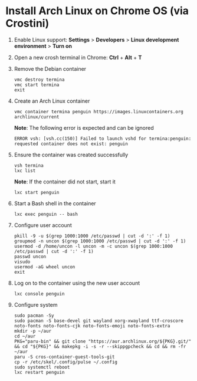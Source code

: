 # Install Arch Linux on Chrome OS (via Crostini)

1. Enable Linux support: **Settings** > **Developers** > **Linux development environment** > **Turn on**

1. Open a new crosh terminal in Chrome: **Ctrl** + **Alt** + **T**

1. Remove the Debian container

	```
	vmc destroy termina
	vmc start termina
	exit
	```

1. Create an Arch Linux container

	```
	vmc container termina penguin https://images.linuxcontainers.org archlinux/current
	```

	**Note**: The following error is expected and can be ignored

	```
	ERROR vsh: [vsh.cc(150)] Failed to launch vshd for termina:penguin: requested container does not exist: penguin
	```

1. Ensure the container was created successfully

	```
	vsh termina
	lxc list
	```
	**Note**: If the container did not start, start it

	```
	lxc start penguin
	```

1. Start a Bash shell in the container

	```
	lxc exec penguin -- bash
	```

1. Configure user account

	```
	pkill -9 -u $(grep 1000:1000 /etc/passwd | cut -d ':' -f 1)
	groupmod -n uncon $(grep 1000:1000 /etc/passwd | cut -d ':' -f 1)
	usermod -d /home/uncon -l uncon -m -c uncon $(grep 1000:1000 /etc/passwd | cut -d ':' -f 1)
	passwd uncon
	visudo
	usermod -aG wheel uncon
	exit
	```

1. Log on to the container using the new user account

	```
	lxc console penguin
	```

1. Configure system

	```
	sudo pacman -Sy
	sudo pacman -S base-devel git wayland xorg-xwayland ttf-croscore noto-fonts noto-fonts-cjk noto-fonts-emoji noto-fonts-extra
	mkdir -p ~/aur
	cd ~/aur
	PKG="paru-bin" && git clone "https://aur.archlinux.org/${PKG}.git/" && cd "${PKG}" && makepkg -i -s -r --skippgpcheck && cd && rm -fr ~/aur
	paru -S cros-container-guest-tools-git
	cp -r /etc/skel/.config/pulse ~/.config
	sudo systemctl reboot
	lxc restart penguin
	```
